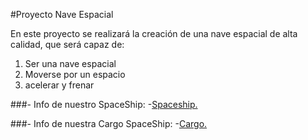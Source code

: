#Proyecto Nave Espacial

En este proyecto se realizará la creación 
de una nave espacial de alta calidad, que 
será capaz de:
1. Ser una nave espacial
2. Moverse por un espacio
3. acelerar y frenar


###- Info de nuestro SpaceShip:
-[Spaceship.](./docs/SpaceShip.md)


###- Info de nuestra Cargo SpaceShip:
-[Cargo.](./docs/Cargo.md)